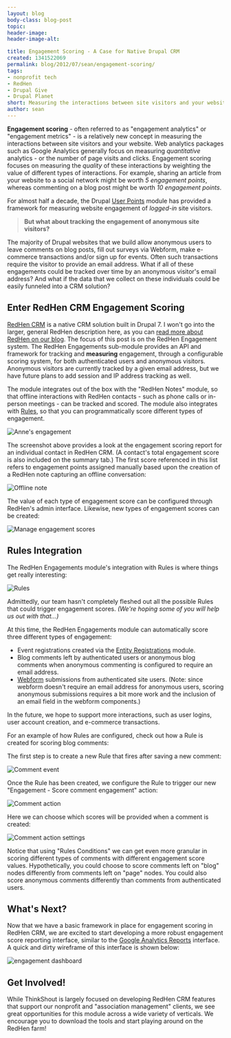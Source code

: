 ```yaml
---
layout: blog
body-class: blog-post
topic:
header-image:
header-image-alt:

title: Engagement Scoring - A Case for Native Drupal CRM
created: 1341522069
permalink: blog/2012/07/sean/engagement-scoring/
tags:
- nonprofit tech
- RedHen
- Drupal Give
- Drupal Planet
short: Measuring the interactions between site visitors and your website.
author: sean
---
```

**Engagement scoring** - often referred to as "engagement analytics" or "engagement metrics" - is a relatively new concept in measuring the interactions between site visitors and your website. Web analytics packages such as Google Analytics generally focus on measuring *quantitative* analytics - or the number of page visits and clicks. Engagement scoring focuses on measuring the *quality* of these interactions by weighting the value of different types of interactions. For example, sharing an article from your website to a social network might be worth *5 engagement points*, whereas commenting on a blog post might be worth *10 engagement points*.

For almost half a decade, the Drupal [User Points](http://drupal.org/project/userpoints) module has provided a framework for measuring website engagement of *logged-in* site visitors.

> **But what about tracking the engagement of anonymous site visitors?**

The majority of Drupal websites that we build allow anonymous users to leave comments on blog posts, fill out surveys via Webform, make e-commerce transactions and/or sign up for events. Often such transactions require the visitor to provide an email address. What if all of these engagements could be tracked over time by an anonymous visitor's email address? And what if the data that we collect on these individuals could be easily funneled into a CRM solution?

## Enter RedHen CRM Engagement Scoring

[RedHen CRM](http://drupal.org/project/redhen) is a native CRM solution built in Drupal 7. I won't go into the larger, general RedHen description here, as you can [read more about RedHen on our blog](http://thinkshout.com/blog/tag/redhen). The focus of this post is on the RedHen Engagement system. The RedHen Engagements sub-module provides an API and framework for tracking and **measuring** engagement, through a configurable scoring system, for both authenticated users and anonymous visitors. Anonymous visitors are currently tracked by a given email address, but we have future plans to add session and IP address tracking as well.

The module integrates out of the box with the "RedHen Notes" module, so that offline interactions with RedHen contacts - such as phone calls or in-person meetings - can be tracked and scored. The module also integrates with [Rules](http://drupal.org/project/rules), so that you can programmatically score different types of engagement.

![Anne's engagement](https://dl.dropbox.com/s/ap2wwzeez9kf0q8/engagement_scores.png)

The screenshot above provides a look at the engagement scoring report for an individual contact in RedHen CRM. (A contact's total engagement score is also included on the summary tab.) The first score referenced in this list refers to engagement points assigned manually based upon the creation of a RedHen note capturing an offline conversation:

![Offline note](https://dl.dropbox.com/s/ost2yevtihg7uk5/engagement_scoring_note.png)

The value of each type of engagement score can be configured through RedHen's admin interface. Likewise, new types of engagement scores can be created:

![Manage engagement scores](https://dl.dropbox.com/s/6o8diqt0d49xgum/manage_engagement_scores.png)

## Rules Integration

The RedHen Engagements module's integration with Rules is where things get really interesting:

![Rules](https://dl.dropbox.com/s/x1fkmnkj5ezpegj/rules.png)

Admittedly, our team hasn't completely fleshed out all the possible Rules that could trigger engagement scores. *(We're hoping some of you will help us out with that…)*

At this time, the RedHen Engagements module can automatically score three different types of engagement:

* Event registrations created via the [Entity Registrations](http://drupal.org/project/registration) module.
* Blog comments left by authenticated users or anonymous blog comments when anonymous commenting is configured to require an email address.
* [Webform](http://drupal.org/project/webform) submissions from authenticated site users. (Note: since webform doesn't require an email address for anonymous users, scoring anonymous submissions requires a bit more work and the inclusion of an email field in the webform components.)

In the future, we hope to support more interactions, such as user logins, user account creation, and e-commerce transactions.

For an example of how Rules are configured, check out how a Rule is created for scoring blog comments:

The first step is to create a new Rule that fires after saving a new comment:

![Comment event](https://dl.dropbox.com/s/fwllhiefei9nf6j/rules_comment_event.png)

Once the Rule has been created, we configure the Rule to trigger our new "Engagement - Score comment engagement" action:

![Comment action](https://dl.dropbox.com/s/c7bh6gntmohcqfm/engagement_action.png)

Here we can choose which scores will be provided when a comment is created:

![Comment action settings](https://dl.dropbox.com/s/ipcijem4l963uqp/engagement_action_comments.png)

Notice that using "Rules Conditions" we can get even more granular in scoring different types of comments with different engagement score values. Hypothetically, you could choose to score comments left on "blog" nodes differently from comments left on "page" nodes. You could also score anonymous comments differently than comments from authenticated users.

## What's Next?

Now that we have a basic framework in place for engagement scoring in RedHen CRM, we are excited to start developing a more robust engagement score reporting interface, similar to the [Google Analytics Reports](http://drupal.org/project/google_analytics_reports) interface. A quick and dirty wireframe of this interface is shown below:

![engagement dashboard](https://dl.dropbox.com/s/fwapawaenk4a9ce/Engagement_report.png)

## Get Involved!

While ThinkShout is largely focused on developing RedHen CRM features that support our nonprofit and "association management" clients, we see great opportunities for this module across a wide variety of verticals. We encourage you to download the tools and start playing around on the RedHen farm!
